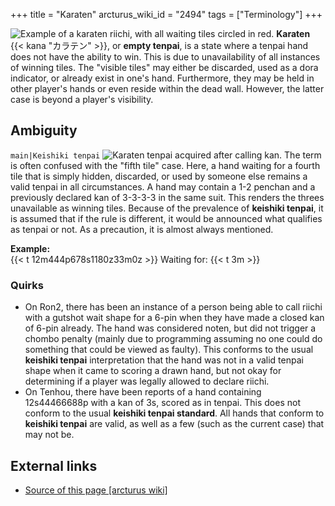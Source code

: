 +++
title = "Karaten"
arcturus_wiki_id = "2494"
tags = ["Terminology"]
+++

![Example of a karaten riichi, with all waiting tiles circled in red.](Dead_Wait.png "Example of a karaten riichi, with all waiting tiles circled in red.")
**Karaten** {{< kana "カラテン" >}}, or **empty tenpai**, is a state where a tenpai hand does not
have the ability to win. This is due to unavailability of all instances of winning tiles. The
"visible tiles" may either be discarded, used as a dora indicator, or already exist in one's hand.
Furthermore, they may be held in other player's hands or even reside within the dead wall. However,
the latter case is beyond a player's visibility.

## Ambiguity

`main|Keishiki tenpai`
![Karaten tenpai acquired [after calling kan](https://mahjongsoul.game.yo-star.com/?paipu=190508-4ebd32bc-71a5-4f4f-86a7-16066dfdc896_a925124703).](Keishiki_ankan.png "Karaten tenpai acquired after calling kan.")
The term is often confused with the "fifth tile" case. Here, a hand waiting for a fourth tile that
is simply hidden, discarded, or used by someone else remains a valid tenpai in all circumstances. A
hand may contain a 1-2 penchan and a previously declared kan of 3-3-3-3 in the same suit. This
renders the threes unavailable as winning tiles. Because of the prevalence of **keishiki tenpai**,
it is assumed that if the rule is different, it would be announced what qualifies as tenpai or not.
As a precaution, it is almost always mentioned.

**Example:**  
{{< t 12m444p678s1180z33m0z >}} Waiting for: {{< t 3m >}}

### Quirks

- On Ron2, there has been an instance of a person being able to call riichi with a gutshot wait
  shape for a 6-pin when they have made a closed kan of 6-pin already. The hand was considered
  noten, but did not trigger a chombo penalty (mainly due to programming assuming no one could do
  something that could be viewed as faulty). This conforms to the usual **keishiki tenpai**
  interpretation that the hand was not in a valid tenpai shape when it came to scoring a drawn hand,
  but not okay for determining if a player was legally allowed to declare riichi.
- On Tenhou, there have been reports of a hand containing 12s44466688p with a kan of 3s, scored as
  in tenpai. This does not conform to the usual **keishiki tenpai standard**. All hands that conform
  to **keishiki tenpai** are valid, as well as a few (such as the current case) that may not be.

## External links

- [Source of this page [arcturus wiki]](http://arcturus.su/wiki/Karaten)
